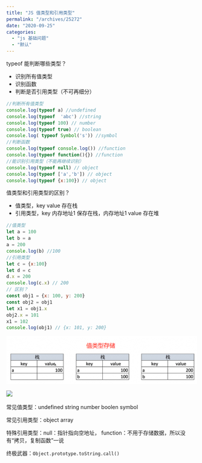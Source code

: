 ```yaml
---
title: "JS 值类型和引用类型"
permalink: "/archives/25272"
date: "2020-09-25"
categories: 
  - "js 基础问题"
  - "默认"
---
```


typeof 能判断哪些类型？

- 识别所有值类型
- 识别函数
- 判断是否引用类型（不可再细分）

``` js
//判断所有值类型
console.log(typeof a) //undefined
console.log(typeof  'abc') //string
console.log(typeof 100) // number
console.log(typeof true) // boolean
console.log( typeof Symbol('s')) //symbol
//判断函数
console.log(typeof console.log()) //function
console.log(typeof function(){}) //function
//能识别引用类型（不能再继续识别）
console.log(typeof null) // object
console.log(typeof ['a','b']) // object
console.log(typeof {x:100}) // object
```

值类型和引用类型的区别？

- 值类型，key value 存在栈
- 引用类型，key 内存地址1 保存在栈，内存地址1 value 存在堆

``` js
//值类型
let a = 100
let b = a
a = 200
console.log(b) //100
//引用类型
let c = {x:100}
let d = c
d.x = 200
console.log(c.x) // 200
// 区别？
const obj1 = {x: 100, y: 200}
const obj2 = obj1
let x1 = obj1.x
obj2.x = 101
x1 = 102
console.log(obj1) // {x: 101, y: 200}
```

![](./images/2666084628.png)

![](./images/2868998451.png)

常见值类型：undefined string number boolen symbol

常见引用类型：object array

特殊引用类型：null：指针指向空地址， function：不用于存储数据，所以没有“拷贝，复制函数”一说

终极武器：`Object.prototype.toString.call()`
